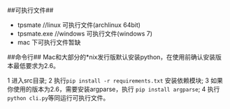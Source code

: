 ##可执行文件##

* tpsmate //linux 可执行文件(archlinux 64bit)
* tpsmate.exe //windows 可执行文件(windows 7)
* mac 下可执行文件暂缺

##命令行##
Mac和大部分的*nix发行版默认安装python，在使用前确认安装版本最低要求为2.6。

1 进入src目录;
2 执行```pip install -r requirements.txt``` 安装依赖模块;
3 如果你使用的版本为2.6，需要安装argparse，执行 ```pip install argparse```;
4 执行```python cli.py```等同运行可执行文件。
